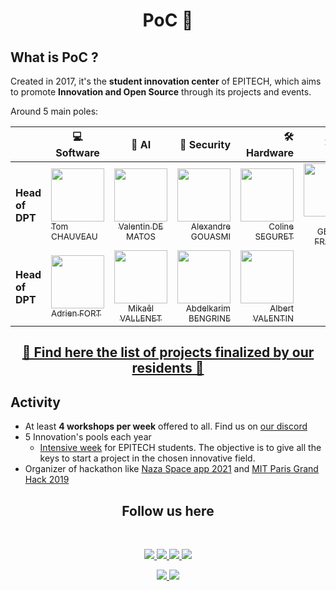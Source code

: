<h1 align=center> PoC 🚀 </h1>

## What is PoC ?

Created in 2017, it's the **student innovation center** of EPITECH, which aims to promote **Innovation and Open Source** through its projects and events. 

Around 5 main poles:

|               | 💻 Software | 🧠 AI | 🔑 Security | 🛠️ Hardware | 🕸️ P2P |
|---            |-----------|:---:|--------:| -------: | --: |
|**Head of DPT**| [<img src="https://github.com/TomChv.png?size=85" width=85><br><sub>Tom CHAUVEAU</sub>](https://github.com/TomChv) | [<img src="https://github.com/Thytu.png?size=85" width=85><br><sub>Valentin DE MATOS</sub>](https://github.com/Thytu)| [<img src="https://github.com/etarc0s.png?size=85" width=85><br><sub>Alexandre GOUASMI</sub>](https://github.com/etarc0s) | [<img src="https://github.com/Cleopha.png?size=85" width=85><br><sub>Coline SEGURET</sub>](https://github.com/Cleopha)  | [<img src="https://github.com/PtitLuca.png?size=85" width=85><br><sub>Luca GEORGES FRANCOIS</sub>](https://github.com/PtitLuca) |
|**Head of DPT**| [<img src="https://github.com/adrienfort.png?size=85" width=85><br><sub>Adrien FORT</sub>](https://github.com/adrienfort) | [<img src="https://github.com/Mikatech.png?size=85" width=85><br><sub>Mikaêl VALLENET</sub>](https://github.com/Mikatech)| [<img src="https://github.com/AbdelkarimBENGRINE.png?size=85" width=85><br><sub>Abdelkarim BENGRINE</sub>](https://github.com/AbdelkarimBENGRINE) | [<img src="https://github.com/OnsagerHe.png?size=85" width=85><br><sub>Albert VALENTIN</sub>](https://github.com/OnsagerHe) | |

<h2 align=center> <a href="https://github.com/PoCInnovation/.github/blob/master/PROJECT.md"> 🚀 Find here the list of projects finalized by our residents 🚀</a> </h2>


## Activity

- At least **4 workshops per week** offered to all. Find us on [our discord](https://discord.com/invite/Yqq2ADGDS7)
- 5 Innovation's pools each year 
  - [Intensive week](https://www.youtube.com/watch?v=JuqRGdM7PaM) for EPITECH students. The objective is to give all the keys to start a project in the chosen innovative field.
- Organizer of hackathon like [Naza Space app 2021](https://www.spaceappschallenge.org/) and [MIT Paris Grand Hack 2019](https://www.hecalumni.fr/event/mit-paris-grand-hack-2019/2019/06/22/5368)

<h2 align=center>
Follow us here
</h2>
<br/>
<p align='center'>
    <a href="https://www.linkedin.com/company/pocinnovation/mycompany/">
        <img src="https://img.shields.io/badge/LinkedIn-0077B5?style=for-the-badge&logo=linkedin&logoColor=white">
    </a>
    <a href="https://www.instagram.com/pocinnovation/">
        <img src="https://img.shields.io/badge/Instagram-E4405F?style=for-the-badge&logo=instagram&logoColor=white">
    </a>
    <a href="https://twitter.com/PoCInnovation">
        <img src="https://img.shields.io/badge/Twitter-1DA1F2?style=for-the-badge&logo=twitter&logoColor=white">
    </a>
    <a href="https://discord.com/invite/Yqq2ADGDS7">
        <img src="https://img.shields.io/badge/Discord-7289DA?style=for-the-badge&logo=discord&logoColor=white">
    </a>
</p>
<p align=center>
    <a href="https://www.poc-innovation.fr/">
        <img src="https://img.shields.io/badge/WebSite-1a2b6d?style=for-the-badge&logo=GitHub Sponsors&logoColor=white">
    </a>
    <a href="https://www.youtube.com/c/PoCInnovation">
        <img src="https://img.shields.io/badge/YouTube-FF0000?style=for-the-badge&logo=youtube&logoColor=white">
    </a>
</p>